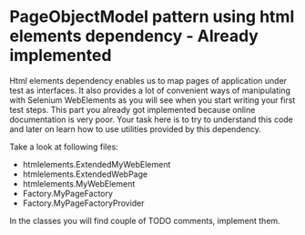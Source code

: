 # PageObjectModel pattern using html elements dependency - Already implemented

Html elements dependency enables us to map pages of application under test as interfaces. It also provides a lot of convenient ways of manipulating with Selenium WebElements as you will see when you start writing your first test steps. This part you already got implemented because online documentation is very poor. Your task here is to try to understand this code and later on learn how to use utilities provided by this dependency.

Take a look at following files:

* htmlelements.ExtendedMyWebElement
* htmlelements.ExtendedWebPage
* htmlelements.MyWebElement
* Factory.MyPageFactory
* Factory.MyPageFactoryProvider

In the classes you will find couple of TODO comments, implement them.
